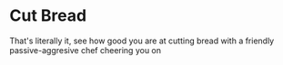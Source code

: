 # Cut Bread
That's literally it, see how good you are at cutting bread with a friendly passive-aggresive chef cheering you on

